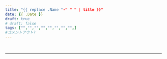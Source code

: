 ```yaml
---
title: "{{ replace .Name "-" " " | title }}"
date: {{ .Date }}
draft: true
# draft: false
tags: ["","","","","","","","",]
#コメントアウト?
---
```


&nbsp;
<!--more-->
----
&nbsp;

<!--コメントアウト-->
<!--more-->
<!-- 

空白を入れたい時に使う
&nbsp;

-->